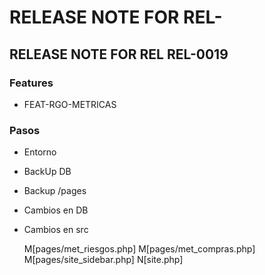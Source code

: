 # RELEASE NOTE FOR REL-

## RELEASE NOTE FOR REL REL-0019

### Features

- FEAT-RGO-METRICAS

### Pasos

- Entorno
- BackUp DB
- Backup /pages
- Cambios en DB
- Cambios en src

    M[pages/met_riesgos.php]
    M[pages/met_compras.php]
    M[pages/site_sidebar.php]
    N[site.php]
